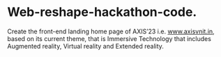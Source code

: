 # Web-reshape-hackathon-code.
Create the front-end landing home page of AXIS’23 i.e. www.axisvnit.in, based on its current theme, that is Immersive Technology that includes Augmented reality, Virtual reality and Extended reality.
